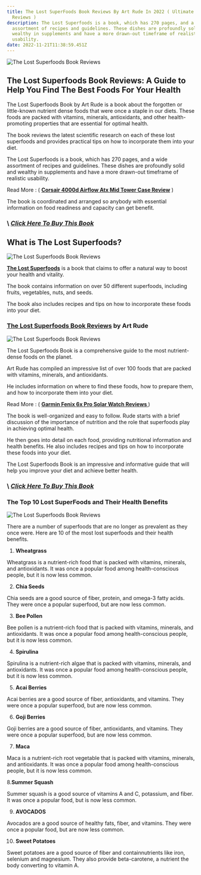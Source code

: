 ```yaml
---
title: The Lost SuperFoods Book Reviews By Art Rude In 2022 ( Ultimate Guide &
  Reviews )
description: The Lost Superfoods is a book, which has 270 pages, and a wide
  assortment of recipes and guidelines. These dishes are profoundly solid and
  wealthy in supplements and have a more drawn-out timeframe of realistic
  usability.
date: 2022-11-21T11:38:59.451Z
---
```

![The Lost Superfoods Book Reviews](/assets/images/posts/the-lost-superfoods-book-reviews.jpg " The Lost Superfoods Book Reviews By Art Rude")

## The Lost Superfoods Book Reviews: A Guide to Help You Find The Best Foods For Your Health

The Lost Superfoods Book by Art Rude is a book about the forgotten or little-known nutrient dense
foods that were once a staple in our diets. These foods are packed with vitamins, minerals, antioxidants,
and other health-promoting properties that are essential for optimal health. 

The book reviews the latest scientific research on each of these lost superfoods and provides practical tips on how to incorporate them into your diet.

The Lost Superfoods is a book, which has 270 pages, and a wide assortment of recipes and guidelines. These dishes are profoundly solid and wealthy in supplements and have a more drawn-out timeframe of realistic usability. 

R﻿ead More : ( **[Corsair 4000d Airflow Atx Mid Tower Case Review](https://bestvela.netlify.app/corsair-4000d-airflow-atx-mid-tower-case-review/)** )

The book is coordinated and arranged so anybody with essential information on food readiness and capacity can get benefit.

### \    ***[Click Here To Buy This Book](https://www.digistore24.com/redir/377301/akbarhashim/)***

## What is The Lost Superfoods?

![The Lost Superfoods Book Reviews](/assets/images/posts/the-lost-superfoods-book-reviews-1.jpg "The Lost Superfoods Book Reviews By Art Rude")

**[The Lost Superfoods](https://www.digistore24.com/redir/377301/akbarhashim/)** is a book that claims to offer a natural way to boost your health and vitality. 

The book contains information on over 50 different superfoods, including fruits, vegetables, nuts, and seeds.

The book also includes recipes and tips on how to incorporate these foods into your diet.

### [The Lost Superfoods Book Reviews](https://www.digistore24.com/redir/377301/akbarhashim/) by Art Rude

![The Lost Superfoods Book Reviews](/assets/images/posts/the-lost-superfoods-book-reviews-2.jpg "The Lost Superfoods Book Reviews By Art Rude")

The Lost Superfoods Book is a comprehensive guide to the most nutrient-dense foods on the planet. 

Art Rude has compiled an impressive list of over 100 foods that are packed with vitamins, minerals, and
antioxidants. 

He includes information on where to find these foods, how to prepare them, and how to
incorporate them into your diet.

Read More : ( **[Garmin Fenix 6x Pro Solar Watch Reviews ](https://bestvela.netlify.app/garmin-fenix-6x-pro-solar-watch-reviews/)**)

The book is well-organized and easy to follow. Rude starts with a brief discussion of the importance of
nutrition and the role that superfoods play in achieving optimal health. 

He then goes into detail on each food, providing nutritional information and health benefits. He also includes recipes and tips on how to incorporate these foods into your diet.

The Lost Superfoods Book is an impressive and informative guide that will help you improve your diet
and achieve better health.

### \    ***[Click Here To Buy This Book](https://www.digistore24.com/redir/377301/akbarhashim/)***

### The Top 10 Lost SuperFoods and Their Health Benefits

![The Lost Superfoods Book Reviews](/assets/images/posts/the-lost-superfoods-book-reviews-3.jpg "The Lost Superfoods Book Reviews By Art Rude")

There are a number of superfoods that are no longer as prevalent as they once were. Here are 10 of the
most lost superfoods and their health benefits.

1. **Wheatgrass**

Wheatgrass is a nutrient-rich food that is packed with vitamins, minerals, and antioxidants. It was once a
popular food among health-conscious people, but it is now less common.

2. **Chia Seeds**

Chia seeds are a good source of fiber, protein, and omega-3 fatty acids. They were once a popular
superfood, but are now less common.

3. **Bee Pollen**

Bee pollen is a nutrient-rich food that is packed with vitamins, minerals, and antioxidants. It was once a
popular food among health-conscious people, but it is now less common.

4. **Spirulina**

Spirulina is a nutrient-rich algae that is packed with vitamins, minerals, and antioxidants. It was once a
popular food among health-conscious people, but it is now less common.

5. **Acai Berries**

Acai berries are a good source of fiber, antioxidants, and vitamins. They were once a popular superfood,
but are now less common.

6. **Goji Berries**

Goji berries are a good source of fiber, antioxidants, and vitamins. They were once a popular superfood,
but are now less common.

7. **Maca**

Maca is a nutrient-rich root vegetable that is packed with vitamins, minerals, and antioxidants. It was
once a popular food among health-conscious people, but it is now less common.

8.**Summer Squash**

Summer squash is a good source of vitamins A and C, potassium, and fiber. It was once a popular food,
but is now less common.

9. **AVOCADOS**

Avocados are a good source of healthy fats, fiber, and vitamins. They were once a popular food, but are
now less common.

10. **Sweet Potatoes**

Sweet potatoes are a good source of fiber and containnutrients like iron, selenium and magnesium.
They also provide beta-carotene, a nutrient the body converting to vitamin A.